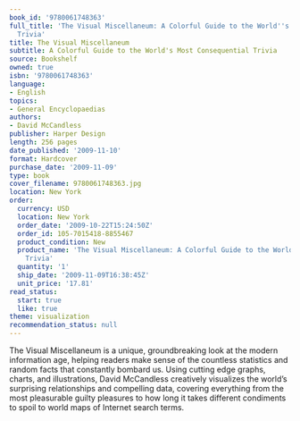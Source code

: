 ```yaml
---
book_id: '9780061748363'
full_title: 'The Visual Miscellaneum: A Colorful Guide to the World''s Most Consequential
  Trivia'
title: The Visual Miscellaneum
subtitle: A Colorful Guide to the World's Most Consequential Trivia
source: Bookshelf
owned: true
isbn: '9780061748363'
language:
- English
topics:
- General Encyclopaedias
authors:
- David McCandless
publisher: Harper Design
length: 256 pages
date_published: '2009-11-10'
format: Hardcover
purchase_date: '2009-11-09'
type: book
cover_filename: 9780061748363.jpg
location: New York
order:
  currency: USD
  location: New York
  order_date: '2009-10-22T15:24:50Z'
  order_id: 105-7015418-8855467
  product_condition: New
  product_name: 'The Visual Miscellaneum: A Colorful Guide to the World''s Most Consequential
    Trivia'
  quantity: '1'
  ship_date: '2009-11-09T16:38:45Z'
  unit_price: '17.81'
read_status:
  start: true
  like: true
theme: visualization
recommendation_status: null
---
```

The Visual Miscellaneum is a unique, groundbreaking look at the modern information age, helping readers make sense of the countless statistics and random facts that constantly bombard us. Using cutting edge graphs, charts, and illustrations, David McCandless creatively visualizes the world’s surprising relationships and compelling data, covering everything from the most pleasurable guilty pleasures to how long it takes different condiments to spoil to world maps of Internet search terms.

